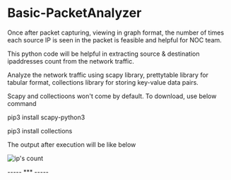 # Basic-PacketAnalyzer

Once after packet capturing, viewing in graph format, the number of times each source IP is seen in the packet is feasible and helpful for NOC team.

This python code will be helpful in extracting source & destination ipaddresses count from the network traffic.

Analyze the network traffic using scapy library, prettytable library for tabular format, collections library for storing key-value data pairs.

Scapy and collectioons won't come by default. To download, use below command

pip3 install scapy-python3

pip3 install collections

The output after execution will be like below

![ip's count](https://user-images.githubusercontent.com/74539498/99469729-60f66f00-2969-11eb-9541-483fe0360d79.png)




----- ***  -----

